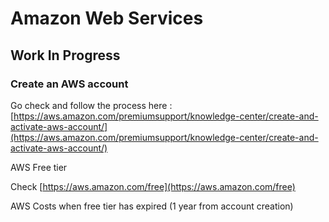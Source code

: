 # Amazon Web Services

## Work In Progress







### Create an AWS account

Go check and follow the process here : [https://aws.amazon.com/premiumsupport/knowledge-center/create-and-activate-aws-account/](https://aws.amazon.com/premiumsupport/knowledge-center/create-and-activate-aws-account/)





AWS Free tier



Check [https://aws.amazon.com/free](https://aws.amazon.com/free)



AWS Costs when free tier has expired \(1 year from account creation\)





